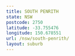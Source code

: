 ```yaml
---
title: SOUTH PENRITH
state: NSW
postcode: 2750
latitude: -33.755476
longitude: 150.678551
url: /nsw/south-penrith/
layout: suburb
---
```

